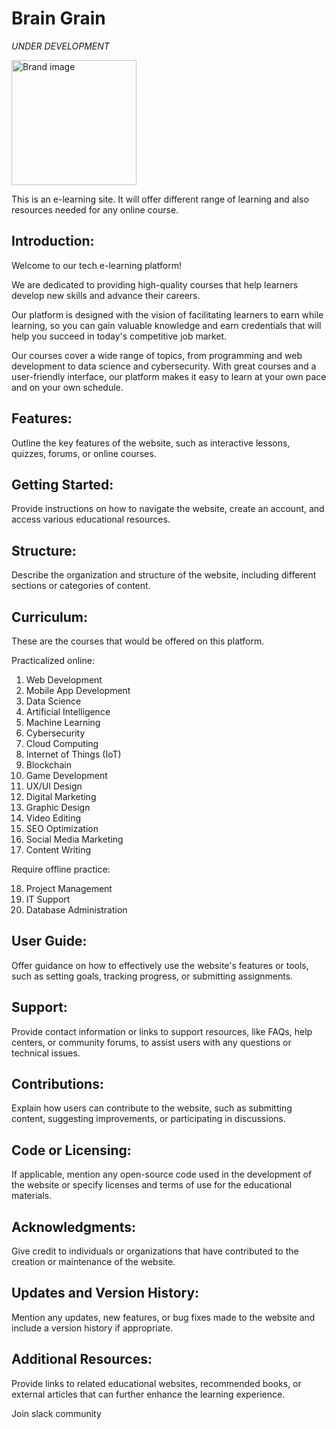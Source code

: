 # Brain Grain  
*UNDER DEVELOPMENT*

<img src="images/brand.png" alt="Brand image" height = "200" width = "200">

This is an e-learning site. It will offer different range of learning and also resources needed for any online course.

## Introduction: 
Welcome to our tech e-learning platform! 

We are dedicated to providing high-quality courses that help learners develop new skills and advance their careers. 

Our platform is designed with the vision of facilitating learners to earn while learning, so you can gain valuable knowledge and earn credentials that will help you succeed in today's competitive job market. 

Our courses cover a wide range of topics, from programming and web development to data science and cybersecurity. With great courses and a user-friendly interface, our platform makes it easy to learn at your own pace and on your own schedule.

## Features: 
Outline the key features of the website, such as interactive lessons, quizzes, forums, or online courses.

## Getting Started: 
Provide instructions on how to navigate the website, create an account, and access various educational resources.

## Structure: 
Describe the organization and structure of the website, including different sections or categories of content.

## Curriculum: 
These are the courses that would be offered on this platform.

Practicalized online:
1. Web Development 
2. Mobile App Development 
3. Data Science 
4. Artificial Intelligence 
5. Machine Learning 
6. Cybersecurity 
7. Cloud Computing 
8. Internet of Things (IoT) 
9. Blockchain 
10. Game Development 
11. UX/UI Design 
12. Digital Marketing 
13. Graphic Design 
14. Video Editing 
15. SEO Optimization 
16. Social Media Marketing 
17. Content Writing 

Require offline practice:

18. Project Management 
19. IT Support 
20. Database Administration

## User Guide: 
Offer guidance on how to effectively use the website's features or tools, such as setting goals, tracking progress, or submitting assignments.

## Support: 
Provide contact information or links to support resources, like FAQs, help centers, or community forums, to assist users with any questions or technical issues.

## Contributions: 
Explain how users can contribute to the website, such as submitting content, suggesting improvements, or participating in discussions.

## Code or Licensing: 
If applicable, mention any open-source code used in the development of the website or specify licenses and terms of use for the educational materials.

## Acknowledgments: 
Give credit to individuals or organizations that have contributed to the creation or maintenance of the website.

## Updates and Version History: 
Mention any updates, new features, or bug fixes made to the website and include a version history if appropriate.

## Additional Resources: 
Provide links to related educational websites, recommended books, or external articles that can further enhance the learning experience.

<a great="https://join.slack.com/t/brain-gain-hq/shared_invite/zt-25a18jyyv-~Ft6sq5PPdFzveKi_MmZuA" > Join slack community</a>